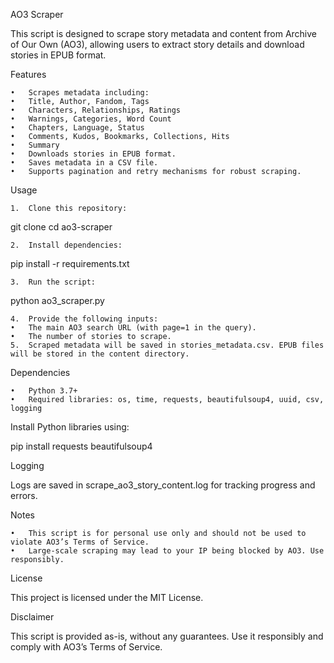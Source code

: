 AO3 Scraper

This script is designed to scrape story metadata and content from Archive of Our Own (AO3), allowing users to extract story details and download stories in EPUB format.

Features

	•	Scrapes metadata including:
	•	Title, Author, Fandom, Tags
	•	Characters, Relationships, Ratings
	•	Warnings, Categories, Word Count
	•	Chapters, Language, Status
	•	Comments, Kudos, Bookmarks, Collections, Hits
	•	Summary
	•	Downloads stories in EPUB format.
	•	Saves metadata in a CSV file.
	•	Supports pagination and retry mechanisms for robust scraping.

Usage

	1.	Clone this repository:

git clone <repository-url>
cd ao3-scraper


	2.	Install dependencies:

pip install -r requirements.txt


	3.	Run the script:

python ao3_scraper.py


	4.	Provide the following inputs:
	•	The main AO3 search URL (with page=1 in the query).
	•	The number of stories to scrape.
	5.	Scraped metadata will be saved in stories_metadata.csv. EPUB files will be stored in the content directory.

Dependencies

	•	Python 3.7+
	•	Required libraries: os, time, requests, beautifulsoup4, uuid, csv, logging

Install Python libraries using:

pip install requests beautifulsoup4

Logging

Logs are saved in scrape_ao3_story_content.log for tracking progress and errors.

Notes

	•	This script is for personal use only and should not be used to violate AO3’s Terms of Service.
	•	Large-scale scraping may lead to your IP being blocked by AO3. Use responsibly.

License

This project is licensed under the MIT License.

Disclaimer

This script is provided as-is, without any guarantees. Use it responsibly and comply with AO3’s Terms of Service.